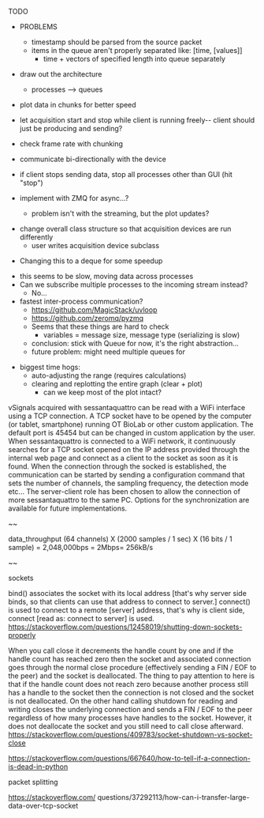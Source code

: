 TODO

<!-- HARCODE TCP SOCKET ACQUISITION -->
- PROBLEMS
    - timestamp should be parsed from the source packet
    - items in the queue aren't properly separated like: [time, [values]]
        - time + vectors of specified length into queue separately
-  draw out the architecture  
    - processes --> queues 
- plot data in chunks for better speed
- let acquisition start and stop while client is running freely-- client should just be producing and sending?
- check frame rate with chunking 
- communicate bi-directionally with the device
- if client stops sending data, stop all processes other than GUI (hit "stop")

- implement with ZMQ for async...? 
    - problem isn't with the streaming, but the plot updates? 

<!-- FIX HARDCODING -->
- change overall class structure so that acquisition devices are run differently 
    - user writes acquisition device subclass 


<!-- RingBuffer -->
- Changing this to a deque for some speedup 

<!-- Multiprocessing.Queue -->
- this seems to be slow, moving data across processes
- Can we subscribe multiple processes to the incoming stream instead? 
    - No... 
- fastest inter-process communication?
    - https://github.com/MagicStack/uvloop 
    - https://github.com/zeromq/pyzmq 
    - Seems that these things are hard to check
        - variables = message size, message type (serializing is slow)
    - conclusion: stick with Queue for now, it's the right abstraction... 
    - future problem: might need multiple queues for 

<!-- PLotting speedup ideas -->
- biggest time hogs:
    - auto-adjusting the range (requires calculations)
    - clearing and replotting the entire graph (clear + plot)
        - can we keep most of the plot intact? 

<!-- NOTES -->
vSignals acquired with sessantaquattro can be read with a WiFi interface using a TCP connection.
A TCP socket have to be opened by the computer (or tablet, smartphone) running OT BioLab or other custom application.
The default port is 45454 but can be changed in custom application by the user.
When sessantaquattro is connected to a WiFi network, it continuously searches for a TCP socket opened on the IP address provided through the internal web page and connect as a client to the socket as soon as it is found.
When the connection through the socked is established, the communication can be started by sending a configuration command that sets the number of channels, the sampling frequency, the detection mode etc...
The server-client role has been chosen to allow the connection of more sessantaquattro to the same PC. Options for the synchronization are available for future implementations.

~~

data_throughput
(64 channels) X (2000 samples / 1 sec) X (16 bits / 1 sample) = 2,048,000bps = 2Mbps= 256kB/s

~~

sockets

bind() associates the socket with its local address [that's why server side binds, so that clients can use that address to connect to server.]
connect() is used to connect to a remote [server] address, that's why is client side, connect [read as: connect to server] is used.
https://stackoverflow.com/questions/12458019/shutting-down-sockets-properly

When you call close it decrements the handle count by one and if the handle count has reached zero then the socket and associated connection goes through the normal close procedure (effectively sending a FIN / EOF to the peer) and the socket is deallocated.
The thing to pay attention to here is that if the handle count does not reach zero because another process still has a handle to the socket then the connection is not closed and the socket is not deallocated.
On the other hand calling shutdown for reading and writing closes the underlying connection and sends a FIN / EOF to the peer regardless of how many processes have handles to the socket. However, it does not deallocate the socket and you still need to call close afterward.
https://stackoverflow.com/questions/409783/socket-shutdown-vs-socket-close

https://stackoverflow.com/questions/667640/how-to-tell-if-a-connection-is-dead-in-python

packet splitting

https://stackoverflow.com/	questions/37292113/how-can-i-transfer-large-data-over-tcp-socket

